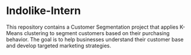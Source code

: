# Indolike-Intern
This repository contains a Customer Segmentation project that applies K-Means clustering to segment customers based on their purchasing behavior. The goal is to help businesses understand their customer base and develop targeted marketing strategies.
